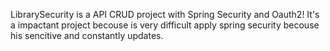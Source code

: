 LibrarySecurity is a API CRUD project with Spring Security and Oauth2! It's a impactant project becouse is very difficult apply spring security becouse his sencitive and constantly updates. 
